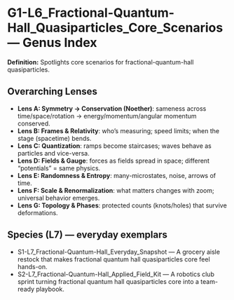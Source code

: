 # G1-L6_Fractional-Quantum-Hall_Quasiparticles_Core_Scenarios — Genus Index
**Definition:** Spotlights core scenarios for fractional-quantum-hall quasiparticles.

## Overarching Lenses

- **Lens A: Symmetry -> Conservation (Noether)**: sameness across time/space/rotation → energy/momentum/angular momentum conserved.
- **Lens B: Frames & Relativity**: who’s measuring; speed limits; when the stage (spacetime) bends.
- **Lens C: Quantization**: ramps become staircases; waves behave as particles and vice-versa.
- **Lens D: Fields & Gauge**: forces as fields spread in space; different “potentials” = same physics.
- **Lens E: Randomness & Entropy**: many-microstates, noise, arrows of time.
- **Lens F: Scale & Renormalization**: what matters changes with zoom; universal behavior emerges.
- **Lens G: Topology & Phases**: protected counts (knots/holes) that survive deformations.

## Species (L7) — everyday exemplars
- S1-L7_Fractional-Quantum-Hall_Everyday_Snapshot — A grocery aisle restock that makes fractional quantum hall quasiparticles core feel hands-on.
- S2-L7_Fractional-Quantum-Hall_Applied_Field_Kit — A robotics club sprint turning fractional quantum hall quasiparticles core into a team-ready playbook.
